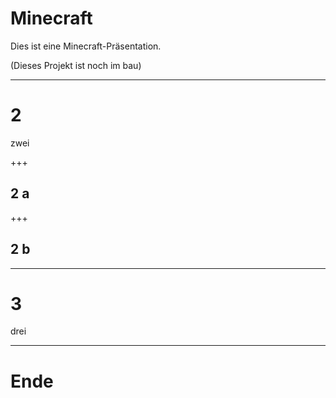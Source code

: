 # Minecraft

Dies ist eine Minecraft-Präsentation.

(Dieses Projekt ist noch im bau)

---

# 2
zwei

+++

## 2 a

+++

## 2 b

---

# 3
drei

---

# Ende
